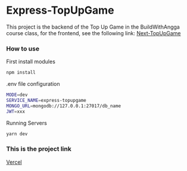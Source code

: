 # Express-TopUpGame

This project is the backend of the Top Up Game in the BuildWithAngga course class, for the frontend, see the following link:
[Next-TopUpGame](https://github.com/DimasNuryadin/Next-TopUpGame)

### How to use

First install modules
```bash
npm install
```

.env file configuration
```bash
MODE=dev
SERVICE_NAME=express-topupgame
MONGO_URL=mongodb://127.0.0.1:27017/db_name
JWT=xxx
```

Running Servers
```bash
yarn dev
```

### This is the project link
[Vercel](https://express-top-up-game.vercel.app)